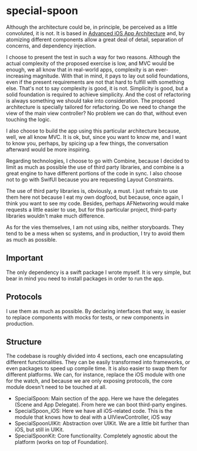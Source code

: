 # special-spoon

Although the architecture could be, in principle, be perceived as a little convoluted, it is not. It is based in [Advanced iOS App Architecture](https://www.raywenderlich.com/books/advanced-ios-app-architecture/v3.0) and, by atomizing different components allow a great deal of detail, separation of concerns, and dependency injection. 

I choose to present the test in such a way for two reasons. Although the actual complexity of the proposed exercise is low, and MVC would be enough, we all know that in real-world apps, complexity is an ever-increasing magnitude. With that in mind, it pays to lay out solid foundations, even if the present requirements are not that hard to fulfill with something else. That's not to say complexity is good, it is not. Simplicity is good, but a solid foundation is required to achieve simplicity. And the cost of refactoring is always something we should take into consideration. The proposed architecture is specially tailored for refactoring. Do we need to change the view of the main view controller? No problem we can do that, without even touching the logic. 

I also choose to build the app using this particular architecture because, well, we all know MVC. It is ok, but, since you want to know me, and I want to know you, perhaps, by spicing up a few things, the conversation afterward would be more inspiring. 

Regarding technologies, I choose to go with Combine, because I decided to limit as much as possible the use of third party libraries, and combine is a great engine to have different portions of the code in sync. I also choose not to go with SwifUI because you are requesting Layout Constraints. 

The use of third party libraries is, obviously, a must. I just refrain to use them here not because I eat my own dogfood, but because, once again, I think you want to see my code. Besides, perhaps AFNetworing would make requests a little easier to use, but for this particular project, third-party libraries wouldn't make much difference.

As for the vies themselves, I am not using xibs, neither storyboards. They tend to be a mess when sc systems, and in production, I try to avoid them as much as possible.  

## Important
The only dependency is a swift package I wrote myself. It is very simple, but bear in mind you need to install packages in order to run the app.

## Protocols
I use them as much as possible. By declaring interfaces that way, is easier to replace components with mocks for tests, or new components in production.

## Structure
The codebase is roughly divided into 4 sections, each one encapsulating different functionalities. They can be easily transformed into frameworks, or even packages to speed up compile time. It is also easier to swap them for different platforms. We can, for instance, replace the iOS module with one for the watch, and because we are only exposing protocols, the core module doesn't need to be touched at all. 

* SpecialSpoon: Main section of the app. Here we have the delegates (Scene and App Delegate). From here we can boot third-party engines. 
* SpecialSpoon_iOS: Here we have all iOS-related code. This is the module that knows how to deal with a UIViewController, iOS way
* SpecialSpoonUIKit: Abstraction over UIKit. We are a little bit further than iOS, but still in UIKit.
* SpecialSpoonKit: Core functionality. Completely agnostic about the platform (works on top of Foundation). 
